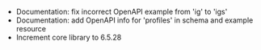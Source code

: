 * Documentation: fix incorrect OpenAPI example from 'ig' to 'igs'
* Documentation: add OpenAPI info for 'profiles' in schema and example resource
* Increment core library to 6.5.28
